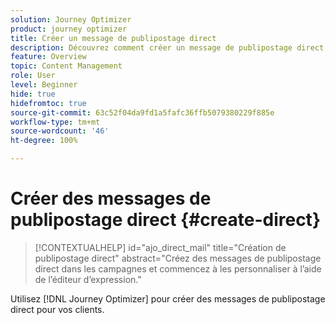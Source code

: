 ```yaml
---
solution: Journey Optimizer
product: journey optimizer
title: Créer un message de publipostage direct
description: Découvrez comment créer un message de publipostage direct dans Journey Optimizer
feature: Overview
topic: Content Management
role: User
level: Beginner
hide: true
hidefromtoc: true
source-git-commit: 63c52f04da9fd1a5fafc36ffb5079380229f885e
workflow-type: tm+mt
source-wordcount: '46'
ht-degree: 100%

---
```


# Créer des messages de publipostage direct {#create-direct}

>[!CONTEXTUALHELP]
>id="ajo_direct_mail"
>title="Création de publipostage direct"
>abstract="Créez des messages de publipostage direct dans les campagnes et commencez à les personnaliser à l’aide de l’éditeur d’expression."

Utilisez [!DNL Journey Optimizer] pour créer des messages de publipostage direct pour vos clients.
